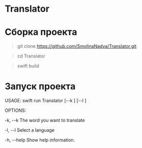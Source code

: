 # Translator

# Сборка проекта
>git clone https://github.com/SmolinaNadya/Translator.git

>cd Translator

>swift build

# Запуск проекта
USAGE: swift run Translator [--k ] [--l ]

OPTIONS:

-k, --k The word you want to translate

-l, --l Select a language

-h, --help Show help information.